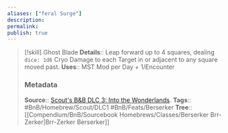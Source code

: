 ```yaml
---
aliases: ["feral Surge"]
description: 
permalink: 
publish: true
---
```


> [!skill] Ghost Blade
> **Details**:: Leap forward up to 4 squares, dealing `dice: 1d6` Cryo Damage to each Target in or adjacent to any square moved past.
> **Uses**::  MST Mod per Day + 1/Encounter
> ### Metadata
> **Source**:: [Scout's B&B DLC 3: Into the Wonderlands](https://docs.google.com/document/d/1MLOgrWwcLNTnP9PuXrKiLImy7SUh4hXO8arVUAlmdp0/edit).
> **Tags**:: #BnB/Homebrew/Scout/DLC1  #BnB/Feats/Berserker
> **Tree**:: [[Compendium/BnB/Sourcebook Homebrews/Classes/Berserker Brr-Zerker|Brr-Zerker Berserker]]
